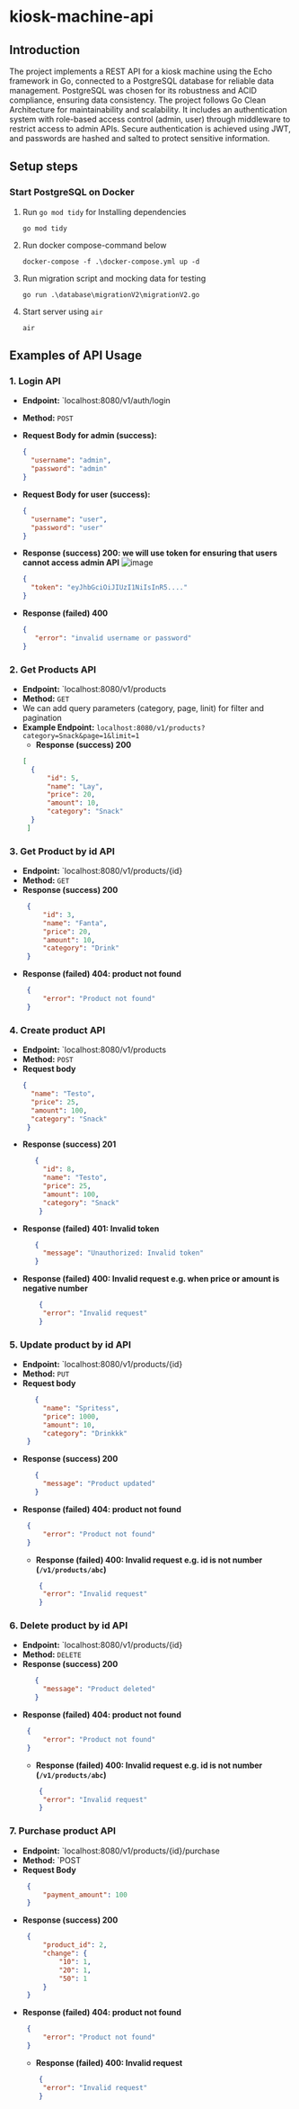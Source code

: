 # kiosk-machine-api

## Introduction
The project implements a REST API for a kiosk machine using the Echo framework in Go, connected to a PostgreSQL database for reliable data management. PostgreSQL was chosen for its robustness and ACID compliance, ensuring data consistency. The project follows Go Clean Architecture for maintainability and scalability. It includes an authentication system with role-based access control (admin, user) through middleware to restrict access to admin APIs. Secure authentication is achieved using JWT, and passwords are hashed and salted to protect sensitive information.

## Setup steps
### Start PostgreSQL on Docker
1. Run ```go mod tidy``` for Installing dependencies
   
   ```
   go mod tidy
   ```
   
3. Run docker compose-command below
   
   ```
   docker-compose -f .\docker-compose.yml up -d
   ```
4. Run migration script and mocking data for testing
   
   ```
   go run .\database\migrationV2\migrationV2.go
   ```
5. Start server using ```air```
   ```
   air
   ```
## Examples of API Usage
### 1. Login API
- **Endpoint:** `localhost:8080/v1/auth/login
- **Method:** `POST`
- **Request Body for admin (success):**
  ```json
  {
    "username": "admin",
    "password": "admin"
  }
  ```
- **Request Body for user (success):**
  ```json
  {
    "username": "user",
    "password": "user"
  }
  ```
- **Response (success) 200: we will use token for ensuring that users cannot access admin API**
  ![image](https://github.com/user-attachments/assets/a58313cb-5ecb-4143-a4d7-33624cfbaeb2)

  ```json
  {
    "token": "eyJhbGciOiJIUzI1NiIsInR5...."
  }
  ```
- **Response (failed) 400**
  ```json
  {
     "error": "invalid username or password"
  }
  ```
### 2. Get Products API
- **Endpoint:** `localhost:8080/v1/products
- **Method:** `GET`
- We can add query parameters (category, page, linit) for filter and pagination
- **Example Endpoint:** ```localhost:8080/v1/products?category=Snack&page=1&limit=1```
  - **Response (success) 200**
  ```json
  [
    {
        "id": 5,
        "name": "Lay",
        "price": 20,
        "amount": 10,
        "category": "Snack"
    }
   ]
  ```
### 3. Get Product by id API
- **Endpoint:** `localhost:8080/v1/products/{id}
- **Method:** `GET`
- **Response (success) 200**
  ```json
   {
       "id": 3,
       "name": "Fanta",
       "price": 20,
       "amount": 10,
       "category": "Drink"
   }
  ```
- **Response (failed) 404: product not found**
  ```json
   {
       "error": "Product not found"
   }
  ```
### 4. Create product API
- **Endpoint:** `localhost:8080/v1/products
- **Method:** `POST`
- **Request body**
  ``` json
  {
    "name": "Testo",
    "price": 25,
    "amount": 100,
    "category": "Snack"
   }
  ```
- **Response (success) 201**
  ``` json
     {
       "id": 8,
       "name": "Testo",
       "price": 25,
       "amount": 100,
       "category": "Snack"
      }
  ```
- **Response (failed) 401: Invalid token**
  ``` json
     {
       "message": "Unauthorized: Invalid token"
     }
  ```
- **Response (failed) 400: Invalid request e.g. when price or amount is negative number**
  ``` json
      {
       "error": "Invalid request"
      }
  ```
### 5. Update product by id API
- **Endpoint:** `localhost:8080/v1/products/{id}
- **Method:** `PUT`
- **Request body**
  ``` json
     {
       "name": "Spritess",
       "price": 1000,
       "amount": 10,
       "category": "Drinkkk"
   }
  ```
- **Response (success) 200**
  ``` json
     {
       "message": "Product updated"
     }
  ```
- **Response (failed) 404: product not found**
  ```json
   {
       "error": "Product not found"
   }
  ```
  - **Response (failed) 400: Invalid request e.g. id is not number (```/v1/products/abc```)**
  ``` json
      {
       "error": "Invalid request"
      }
  ```
### 6. Delete product by id API
- **Endpoint:** `localhost:8080/v1/products/{id}
- **Method:** `DELETE`
- **Response (success) 200**
  ``` json
     {
       "message": "Product deleted"
     }
  ```
- **Response (failed) 404: product not found**
  ```json
   {
       "error": "Product not found"
   }
  ```
  - **Response (failed) 400: Invalid request e.g. id is not number (```/v1/products/abc```)**
  ``` json
      {
       "error": "Invalid request"
      }
  ```
### 7. Purchase product API
- **Endpoint:** `localhost:8080/v1/products/{id}/purchase
- **Method:** `POST
- **Request Body**
  ``` json
   {
       "payment_amount": 100
   }
  ```
- **Response (success) 200**
  ``` json
   {
       "product_id": 2,
       "change": {
           "10": 1,
           "20": 1,
           "50": 1
       }
   }
  ```
- **Response (failed) 404: product not found**
  ```json
   {
       "error": "Product not found"
   }
  ```
  - **Response (failed) 400: Invalid request**
  ``` json
      {
       "error": "Invalid request"
      }
  ```
